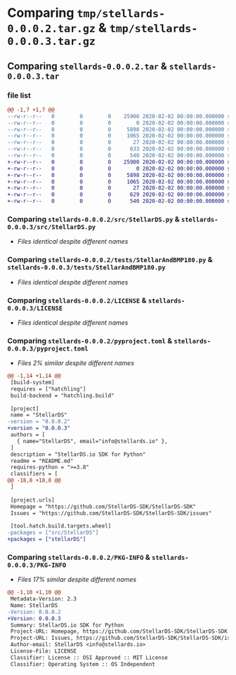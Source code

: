 # Comparing `tmp/stellards-0.0.0.2.tar.gz` & `tmp/stellards-0.0.0.3.tar.gz`

## Comparing `stellards-0.0.0.2.tar` & `stellards-0.0.0.3.tar`

### file list

```diff
@@ -1,7 +1,7 @@
--rw-r--r--   0        0        0    25900 2020-02-02 00:00:00.000000 stellards-0.0.0.2/src/StellarDS.py
--rw-r--r--   0        0        0        0 2020-02-02 00:00:00.000000 stellards-0.0.0.2/src/__init__.py
--rw-r--r--   0        0        0     5898 2020-02-02 00:00:00.000000 stellards-0.0.0.2/tests/StellarAndBMP180.py
--rw-r--r--   0        0        0     1065 2020-02-02 00:00:00.000000 stellards-0.0.0.2/LICENSE
--rw-r--r--   0        0        0       27 2020-02-02 00:00:00.000000 stellards-0.0.0.2/README.md
--rw-r--r--   0        0        0      633 2020-02-02 00:00:00.000000 stellards-0.0.0.2/pyproject.toml
--rw-r--r--   0        0        0      540 2020-02-02 00:00:00.000000 stellards-0.0.0.2/PKG-INFO
+-rw-r--r--   0        0        0    25900 2020-02-02 00:00:00.000000 stellards-0.0.0.3/src/StellarDS.py
+-rw-r--r--   0        0        0        0 2020-02-02 00:00:00.000000 stellards-0.0.0.3/src/__init__.py
+-rw-r--r--   0        0        0     5898 2020-02-02 00:00:00.000000 stellards-0.0.0.3/tests/StellarAndBMP180.py
+-rw-r--r--   0        0        0     1065 2020-02-02 00:00:00.000000 stellards-0.0.0.3/LICENSE
+-rw-r--r--   0        0        0       27 2020-02-02 00:00:00.000000 stellards-0.0.0.3/README.md
+-rw-r--r--   0        0        0      629 2020-02-02 00:00:00.000000 stellards-0.0.0.3/pyproject.toml
+-rw-r--r--   0        0        0      540 2020-02-02 00:00:00.000000 stellards-0.0.0.3/PKG-INFO
```

### Comparing `stellards-0.0.0.2/src/StellarDS.py` & `stellards-0.0.0.3/src/StellarDS.py`

 * *Files identical despite different names*

### Comparing `stellards-0.0.0.2/tests/StellarAndBMP180.py` & `stellards-0.0.0.3/tests/StellarAndBMP180.py`

 * *Files identical despite different names*

### Comparing `stellards-0.0.0.2/LICENSE` & `stellards-0.0.0.3/LICENSE`

 * *Files identical despite different names*

### Comparing `stellards-0.0.0.2/pyproject.toml` & `stellards-0.0.0.3/pyproject.toml`

 * *Files 2% similar despite different names*

```diff
@@ -1,14 +1,14 @@
 [build-system]
 requires = ["hatchling"]
 build-backend = "hatchling.build"
 
 [project]
 name = "StellarDS"
-version = "0.0.0.2"
+version = "0.0.0.3"
 authors = [
   { name="StellarDS", email="info@stellards.io" },
 ]
 description = "StellarDS.io SDK for Python"
 readme = "README.md"
 requires-python = ">=3.8"
 classifiers = [
@@ -18,8 +18,8 @@
 ]
 
 [project.urls]
 Homepage = "https://github.com/StellarDS-SDK/StellarDS-SDK"
 Issues = "https://github.com/StellarDS-SDK/StellarDS-SDK/issues"
 
 [tool.hatch.build.targets.wheel]
-packages = ["src/StellarDS"]
+packages = ["stellarDS"]
```

### Comparing `stellards-0.0.0.2/PKG-INFO` & `stellards-0.0.0.3/PKG-INFO`

 * *Files 17% similar despite different names*

```diff
@@ -1,10 +1,10 @@
 Metadata-Version: 2.3
 Name: StellarDS
-Version: 0.0.0.2
+Version: 0.0.0.3
 Summary: StellarDS.io SDK for Python
 Project-URL: Homepage, https://github.com/StellarDS-SDK/StellarDS-SDK
 Project-URL: Issues, https://github.com/StellarDS-SDK/StellarDS-SDK/issues
 Author-email: StellarDS <info@stellards.io>
 License-File: LICENSE
 Classifier: License :: OSI Approved :: MIT License
 Classifier: Operating System :: OS Independent
```

